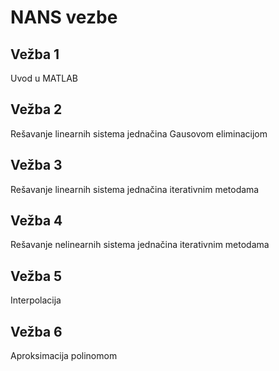 # NANS vezbe

## Vežba 1
Uvod u MATLAB

## Vežba 2
Rešavanje linearnih sistema jednačina Gausovom eliminacijom

## Vežba 3
Rešavanje linearnih sistema jednačina iterativnim metodama

## Vežba 4
Rešavanje nelinearnih sistema jednačina iterativnim metodama

## Vežba 5
Interpolacija

## Vežba 6
Aproksimacija polinomom
